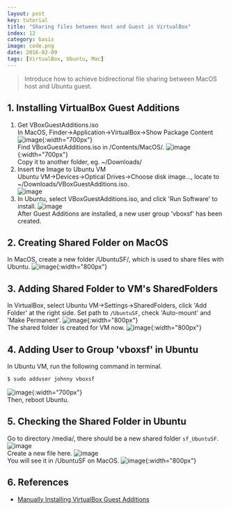 ```yaml
---
layout: post
key: tutorial
title: "Sharing files between Host and Guest in VirtualBox"
index: 12
category: basis
image: code.png
date: 2016-02-09
tags: [VirtualBox, Ubuntu, Mac]
---
```


> Introduce how to achieve bidirectional file sharing between MacOS host and Ubuntu guest.

## 1. Installing VirtualBox Guest Additions
1) Get VBoxGuestAdditions.iso  
In MacOS, Finder->Application->VirtualBox->Show Package Content
![image](/public/posts/2016-02-11/virtualbox.png){:width="700px"}  
Find VBoxGuestAdditions.iso in /Contents/MacOS/.
![image](/public/posts/2016-02-11/iso.png){:width="700px"}  
Copy it to another folder, eg. ~/Downloads/  
2) Insert the Image to Ubuntu VM  
Ubuntu VM->Devices->Optical Drives->Choose disk image..., locate to ~/Downloads/VBoxGuestAdditions.iso.  
![image](/public/posts/2016-02-11/addimage.png)  
3) In Ubuntu, select VBoxGuestAdditions.iso, and click 'Run Software' to install.
![image](/public/posts/2016-02-11/installguestadditions.png)  
After Guest Additions are installed, a new user group 'vboxsf' has been created.  

## 2. Creating Shared Folder on MacOS
In MacOS, create a new folder /UbuntuSF/, which is used to share files with Ubuntu.
![image](/public/posts/2016-02-11/createsharedfolder.png){:width="800px"}  

## 3. Adding Shared Folder to VM's SharedFolders
In VirtualBox, select Ubuntu VM->Settings->SharedFolders, click 'Add Folder' at the right side. Set path to `/UbuntuSF`, check 'Auto-mount' and 'Make Permanent'.
![image](/public/posts/2016-02-11/addshare.png){:width="800px"}  
The shared folder is created for VM now.
![image](/public/posts/2016-02-11/sharedfolders.png){:width="800px"}  

## 4. Adding User to Group 'vboxsf' in Ubuntu
In Ubuntu VM, run the following command in terminal.
```sh
$ sudo adduser johnny vboxsf
```
![image](/public/posts/2016-02-11/adduser.png){:width="700px"}  
Then, reboot Ubuntu.

## 5. Checking the Shared Folder in Ubuntu
Go to directory /media/, there should be a new shared folder `sf_UbuntuSF`.
![image](/public/posts/2016-02-11/ubuntusf.png)  
Create a new file here.
![image](/public/posts/2016-02-11/sharedfile.png)  
You will see it in /UbuntuSF on MacOS.
![image](/public/posts/2016-02-11/macsf.png){:width="800px"}  

## 6. References
* [Manually Installing VirtualBox Guest Additions](https://osquest.com/2012/11/13/tip-manually-installing-virtualbox-guest-additions/)
